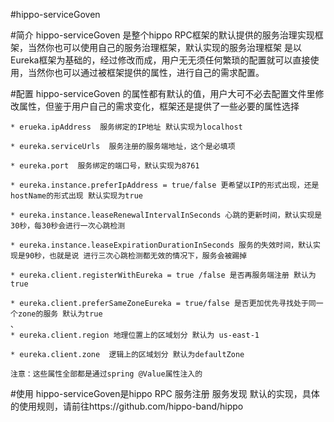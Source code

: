 #hippo-serviceGoven 

#简介
    hippo-serviceGoven 是整个hippo RPC框架的默认提供的服务治理实现框架，当然你也可以使用自己的服务治理框架，默认实现的服务治理框架
    是以Eureka框架为基础的，经过修改而成，用户无无须任何繁琐的配置就可以直接使用，当然你也可以通过被框架提供的属性，进行自己的需求配置。
  
#配置
    hippo-serviceGoven 的属性都有默认的值，用户大可不必去配置文件里修改属性，但鉴于用户自己的需求变化，框架还是提供了一些必要的属性选择
    
    * erueka.ipAddress  服务绑定的IP地址 默认实现为localhost
    
    * eureka.serviceUrls  服务注册的服务端地址，这个是必填项
    
    * eureka.port  服务绑定的端口号，默认实现为8761
    
    * eureka.instance.preferIpAddress = true/false 更希望以IP的形式出现，还是hostName的形式出现 默认实现为true
    
    * eureka.instance.leaseRenewalIntervalInSeconds 心跳的更新时间，默认实现是30秒，每30秒会进行一次心跳检测
    
    * eureka.instance.leaseExpirationDurationInSeconds 服务的失效时间，默认实现是90秒，也就是说 进行三次心跳检测都无效的情况下，服务会被踢掉
    
    * eureka.client.registerWithEureka = true /false 是否再服务端注册 默认为true
    
    * eureka.client.preferSameZoneEureka = true/false 是否更加优先寻找处于同一个zone的服务 默认为true
    、
    * eureka.client.region 地理位置上的区域划分 默认为 us-east-1
    
    * eureka.client.zone  逻辑上的区域划分 默认为defaultZone
    
    注意：这些属性全部都是通过spring @Value属性注入的
    
#使用
    hippo-serviceGoven是hippo RPC 服务注册 服务发现 默认的实现，具体的使用规则，请前往https://github.com/hippo-band/hippo
